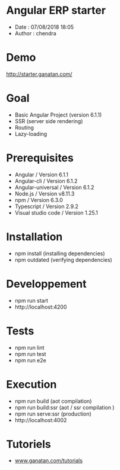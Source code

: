 # Angular ERP starter
- Date : 07/08/2018 18:05
- Author : chendra

# Demo
http://starter.ganatan.com/

# Goal
- Basic Angular Project (version 6.1.1)
- SSR (server side rendering)
- Routing
- Lazy-loading


# Prerequisites
- Angular / Version 6.1.1
- Angular-cli / Version 6.1.2
- Angular-universal / Version 6.1.2
- Node.js / Version v8.11.3
- npm / Version 6.3.0
- Typescript / Version 2.9.2
- Visual studio code / Version 1.25.1

# Installation
- npm install (installing dependencies)
- npm outdated (verifying dependencies)

# Developpement
- npm run start
- http://localhost:4200

# Tests
- npm run lint
- npm run test
- npm run e2e

# Execution
- npm run build (aot compilation)
- npm run build:ssr (aot / ssr compilation )
- npm run serve:ssr (production)
- http://localhost:4002

# Tutoriels
- www.ganatan.com/tutorials
